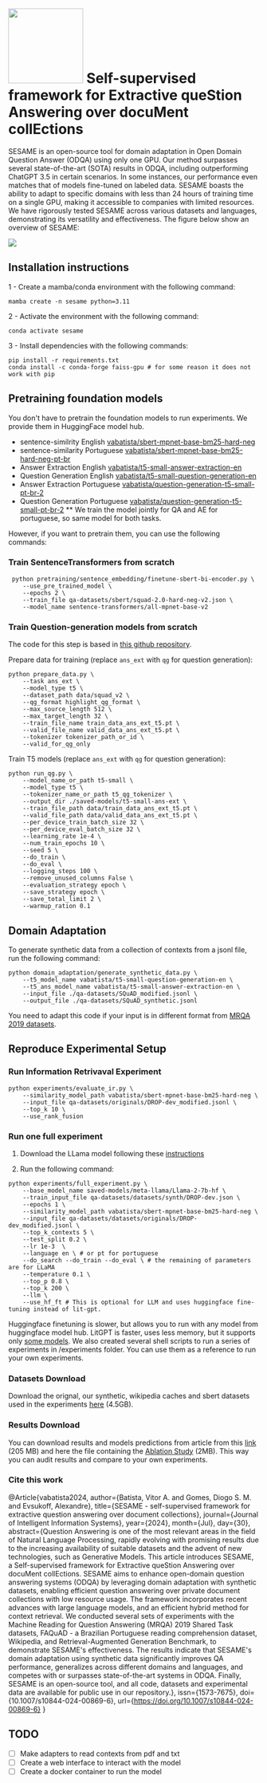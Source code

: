 # <img src="sesame_logo.png" width="150"/> Self-supervised framework for Extractive queStion Answering over docuMent collEctions

SESAME is an open-source tool for domain adaptation in Open Domain Question Answer (ODQA) using only one GPU. Our method surpasses several state-of-the-art (SOTA) results in ODQA, including outperforming ChatGPT 3.5 in certain scenarios. In some instances, our performance even matches that of models fine-tuned on labeled data. SESAME boasts the ability to adapt to specific domains with less than 24 hours of training time on a single GPU, making it accessible to companies with limited resources. We have rigorously tested SESAME across various datasets and languages, demonstrating its versatility and effectiveness. The figure below show an overview of SESAME:

<img src="sesame_stages.png"/>




## Installation instructions

1 - Create a mamba/conda environment with the following command:

```mamba create -n sesame python=3.11```

2 - Activate the environment with the following command:

```conda activate sesame```

3 - Install dependencies with the following commands:

```
pip install -r requirements.txt
conda install -c conda-forge faiss-gpu # for some reason it does not work with pip
```

## Pretraining foundation models

You don't have to pretrain the foundation models to run experiments. We provide them in HuggingFace model hub. 

* sentence-similrity English [vabatista/sbert-mpnet-base-bm25-hard-neg](https://huggingface.co/vabatista/sbert-mpnet-base-bm25-hard-neg)
* sentence-similarity Portuguese [vabatista/sbert-mpnet-base-bm25-hard-neg-pt-br](https://huggingface.co/vabatista/sbert-mpnet-base-bm25-hard-neg-pt-br)
* Answer Extraction English [vabatista/t5-small-answer-extraction-en](https://huggingface.co/vabatista/t5-small-answer-extraction-en)
* Question Generation English [vabatista/t5-small-question-generation-en](https://huggingface.co/vabatista/t5-small-question-generation-en)
* Answer Extraction Portuguese [vabatista/question-generation-t5-small-pt-br-2](https://huggingface.co/vabatista/question-generation-t5-small-pt-br-2)
* Question Generation Portuguese [vabatista/question-generation-t5-small-pt-br-2](https://huggingface.co/vabatista/question-generation-t5-small-pt-br-2) ** We train the model jointly for QA and AE for portuguese, so same model for both tasks.


However, if you want to pretrain them, you can use the following commands:

### Train SentenceTransformers from scratch

```
 python pretraining/sentence_embedding/finetune-sbert-bi-encoder.py \
    --use_pre_trained_model \
    --epochs 2 \
    --train_file qa-datasets/sbert/squad-2.0-hard-neg-v2.json \
    --model_name sentence-transformers/all-mpnet-base-v2
```


### Train Question-generation models from scratch

The code for this step is based in [this github repository](https://github.com/patil-suraj/question_generation).

Prepare data for training (replace `ans_ext` with `qg` for question generation):

```
python prepare_data.py \
    --task ans_ext \
    --model_type t5 \
    --dataset_path data/squad_v2 \
    --qg_format highlight_qg_format \
    --max_source_length 512 \
    --max_target_length 32 \
    --train_file_name train_data_ans_ext_t5.pt \
    --valid_file_name valid_data_ans_ext_t5.pt \
    --tokenizer tokenizer_path_or_id \
    --valid_for_qg_only 
```    

Train T5 models (replace `ans_ext` with `qg` for question generation):

```
python run_qg.py \
    --model_name_or_path t5-small \
    --model_type t5 \
    --tokenizer_name_or_path t5_qg_tokenizer \
    --output_dir ./saved-models/t5-small-ans-ext \
    --train_file_path data/train_data_ans_ext_t5.pt \
    --valid_file_path data/valid_data_ans_ext_t5.pt \
    --per_device_train_batch_size 32 \
    --per_device_eval_batch_size 32 \
    --learning_rate 1e-4 \
    --num_train_epochs 10 \
    --seed 5 \
    --do_train \
    --do_eval \
    --logging_steps 100 \
    --remove_unused_columns False \
    --evaluation_strategy epoch \
    --save_strategy epoch \
    --save_total_limit 2 \
    --warmup_ration 0.1
```

## Domain Adaptation

To generate synthetic data from a collection of contexts from a jsonl file, run the following command:

```
python domain_adaptation/generate_synthetic_data.py \
    --t5_model_name vabatista/t5-small-question-generation-en \
    --t5_ans_model_name vabatista/t5-small-answer-extraction-en \
	--input_file ./qa-datasets/SQuAD_modified.jsonl \
	--output_file ./qa-datasets/SQuAD_synthetic.jsonl 
```

You need to adapt this code if your input is in different format from [MRQA 2019 datasets](https://github.com/mrqa/MRQA-Shared-Task-2019).


## Reproduce Experimental Setup

### Run Information Retrivaval Experiment

```
python experiments/evaluate_ir.py \
    --similarity_model_path vabatista/sbert-mpnet-base-bm25-hard-neg \
    --input_file qa-datasets/originals/DROP-dev_modified.jsonl \
    --top_k 10 \
    --use_rank_fusion

```

### Run one full experiment

1. Download the LLama model following these [instructions](https://github.com/Lightning-AI/lit-gpt/blob/main/tutorials/download_llama_2.md)

2. Run the following command:

```
python experiments/full_experiment.py \
	--base_model_name saved-models/meta-llama/Llama-2-7b-hf \
	--train_input_file qa-datasets/datasets/synth/DROP-dev.json \
	--epochs 1 \
	--similarity_model_path vabatista/sbert-mpnet-base-bm25-hard-neg \
	--input_file qa-datasets/datasets/originals/DROP-dev_modified.jsonl \
    --top_k_contexts 5 \
    --test_split 0.2 \
    --lr 1e-3  \
    --language en \ # or pt for portuguese
    --do_search --do_train --do_eval \ # the remaining of parameters are for LLaMA
    --temperature 0.1 \
    --top_p 0.8 \
    --top_k 200 \
    --llm \
    --use_hf_ft # This is optional for LLM and uses huggingface fine-tuning instead of lit-gpt. 
```
Huggingface finetuning is slower, but allows you to run with any model from huggingface model hub. LitGPT is faster, uses less memory, but it supports only [some models](https://github.com/Lightning-AI/lit-gpt?tab=readme-ov-file#-lit-gpt-1).
We also created several shell scripts to run a series of experiments in /experiments folder. You can use them as a reference to run your own experiments.

### Datasets Download

Download the orignal, our synthetic, wikipedia caches and sbert datasets used in the experiments [here](https://drive.google.com/file/d/13tCAk5BU1vZm9esg1jzdRoliunKqe7dl/view?usp=drive_link) (4.5GB).


### Results Download

You can download results and models predictions from article from this [link](https://drive.google.com/file/d/1yXRPxGTwiTgDUrckkGD0mlUjDVdB-fqi/view?usp=drive_link) (205 MB) and here the file containing the [Ablation Study](https://drive.google.com/file/d/1hHQVOFatKC6b31LdPJH1bOOgrH6feQaR/view?usp=drive_link) (2MB). This way you can audit results and compare to your own experiments.

### Cite this work

﻿@Article{vabatista2024,
	author={Batista, Vitor A. and Gomes, Diogo S. M. and Evsukoff, Alexandre},
	title={SESAME - self-supervised framework for extractive question answering over document collections},
	journal={Journal of Intelligent Information Systems},
	year={2024},
	month={Jul},
	day={30},
	abstract={Question Answering is one of the most relevant areas in the field of Natural Language Processing, rapidly evolving with promising results due to the increasing availability of suitable datasets and the advent of new technologies, such as Generative Models. This article introduces SESAME, a Self-supervised framework for Extractive queStion Answering over docuMent collEctions. SESAME aims to enhance open-domain question answering systems (ODQA) by leveraging domain adaptation with synthetic datasets, enabling efficient question answering over private document collections with low resource usage. The framework incorporates recent advances with large language models, and an efficient hybrid method for context retrieval. We conducted several sets of experiments with the Machine Reading for Question Answering (MRQA) 2019 Shared Task datasets, FAQuAD - a Brazilian Portuguese reading comprehension dataset, Wikipedia, and Retrieval-Augmented Generation Benchmark, to demonstrate SESAME's effectiveness. The results indicate that SESAME's domain adaptation using synthetic data significantly improves QA performance, generalizes across different domains and languages, and competes with or surpasses state-of-the-art systems in ODQA. Finally, SESAME is an open-source tool, and all code, datasets and experimental data are available for public use in our repository.},
	issn={1573-7675},
	doi={10.1007/s10844-024-00869-6},
	url={https://doi.org/10.1007/s10844-024-00869-6}
}



## TODO

- [ ] Make adapters to read contexts from pdf and txt
- [ ] Create a web interface to interact with the model
- [ ] Create a docker container to run the model
